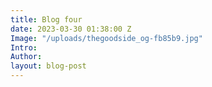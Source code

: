```yaml
---
title: Blog four
date: 2023-03-30 01:38:00 Z
Image: "/uploads/thegoodside_og-fb85b9.jpg"
Intro: 
Author: 
layout: blog-post
---
```


